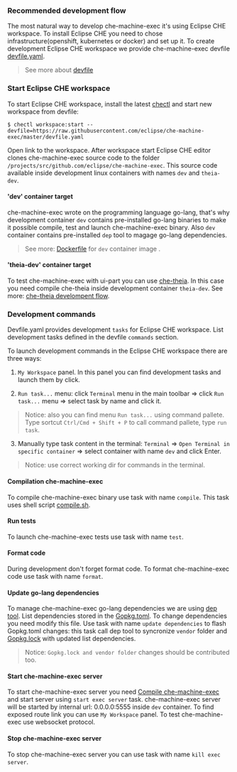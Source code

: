 ### Recommended development flow

The most natural way to develop che-machine-exec it's using Eclipse CHE workspace.
To install Eclipse CHE you need to chose infrastructure(openshift, kubernetes or docker) and set up it.
To create development Eclipse CHE workspace we provide che-machine-exec devfile [devfile.yaml](devfile.yaml).
> See more about [devfile](https://redhat-developer.github.io/devfile)

### Start Eclipse CHE workspace

To start Eclipse CHE workspace, install the latest [chectl](https://github.com/che-incubator/chectl/releases) and start new workspace from devfile:

```shell
$ chectl workspace:start --devfile=https://raw.githubusercontent.com/eclipse/che-machine-exec/master/devfile.yaml
```

Open link to the workspace. After workspace start Eclipse CHE editor
clones che-machine-exec source code to the folder `/projects/src/github.com/eclipse/che-machine-exec`.
This source code available inside development linux containers with names `dev` and `theia-dev`.

#### 'dev' container target

che-machine-exec wrote on the programming language go-lang, that's why development container `dev` contains
pre-installed go-lang binaries to make it possible compile, test and launch che-machine-exec binary.
Also `dev` container contains pre-installed `dep` tool to magage go-lang dependencies.

> See more: [Dockerfile](dockerfiles/dev/Dockerfile) for `dev` container image .

#### 'theia-dev' container target

To test che-machine-exec with ui-part you can use [che-theia](https://github.com/eclipse/che-theia.git).
In this case you need compile che-theia inside development container `theia-dev`.
See more: [che-theia develompent flow](https://github.com/eclipse/che-theia/blob/master/CONTRIBUTING.md).

### Development commands

Devfile.yaml provides development `tasks` for Eclipse CHE workspace.
List development tasks defined in the devfile `commands` section.

To launch development commands in the Eclipse CHE workspace there are three ways:

1. `My Workspace` panel. In this panel you can find development tasks and launch them by click.

2. `Run task...` menu: click `Terminal` menu in the main toolbar => click `Run task...` menu => select task by name and click it.
> Notice: also you can find menu `Run task...` using command pallete. Type sortcut `Ctrl/Cmd + Shift + P` to call command pallete, type `run task`.

3. Manually type task content in the terminal: `Terminal` => `Open Terminal in specific container` => select container with name `dev` and click Enter.
> Notice: use correct working dir for commands in the terminal.

#### Compilation che-machine-exec

To compile che-machine-exec binary use task with name `compile`.
This task uses shell script [compile.sh](compile.sh).

#### Run tests

To launch che-machine-exec tests use task with name `test`.

#### Format code

During development don't forget format code.
To format che-machine-exec code use task with name `format`.

#### Update go-lang dependencies

To manage che-machine-exec go-lang dependencies we are using [dep tool](https://golang.github.io/dep).
List dependencies stored in the [Gopkg.toml](Gopkg.toml). To change dependencies you need modify this file.
Use task with name `update dependencies` to flash Gopkg.toml changes:
this task call dep tool to syncronize `vendor` folder and [Gopkg.lock](Gopkg.lock) with updated list dependencies.

> Notice: `Gopkg.lock and vendor folder` changes should be contributed too.

#### Start che-machine-exec server

To start che-machine-exec server you need [Compile che-machine-exec](#compile-che-machine-exec)
and start server using `start exec server` task.
che-machine-exec server will be started by internal url: 0.0.0.0:5555
inside `dev` container. To find exposed route link you can use `My Workspace` panel.
To test che-machine-exec use websocket protocol.

#### Stop che-machine-exec server

To stop che-machine-exec server you can use task with name `kill exec server`.
